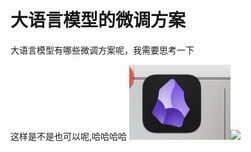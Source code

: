 
# 大语言模型的微调方案
大语言模型有哪些微调方案呢，我需要思考一下

这样是不是也可以呢,哈哈哈哈
![](static/Pasted%20image%2020240107152945.png)![](../../../300*300.png)